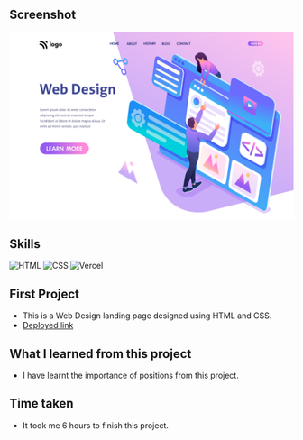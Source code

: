 ## Screenshot
![Project screenshot](./8.png)

## Skills
![HTML](https://img.shields.io/badge/HTML5-E34F26?style=for-the-badge&logo=html5&logoColor=white) 
![CSS](https://img.shields.io/badge/CSS3-1572B6?style=for-the-badge&logo=css3&logoColor=white)
![Vercel](https://img.shields.io/badge/Vercel-000000?style=for-the-badge&logo=vercel&logoColor=white) 

## First Project
- This is a Web Design landing page designed using HTML and CSS.
- [Deployed link](https://robin-project-8.vercel.app/)

## What I learned from this project
- I have learnt the importance of positions from this project.

## Time taken
- It took me 6 hours to finish this project.
